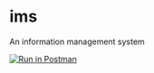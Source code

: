 # ims
An information management system

[![Run in Postman](https://run.pstmn.io/button.svg)](https://app.getpostman.com/run-collection/4a32ec52a0dea718a6d6)
